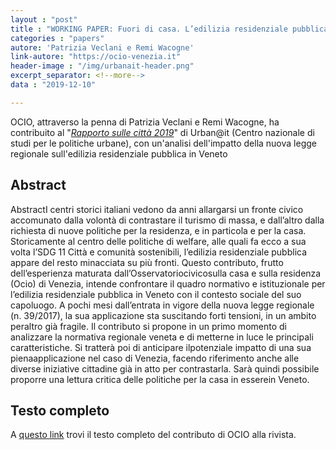 ```yaml
---
layout : "post"
title : "WORKING PAPER: Fuori di casa. L’edilizia residenziale pubblica in Veneto dopo la legge regionale n. 39/2017"
categories : "papers"
autore: 'Patrizia Veclani e Remi Wacogne'
link-autore: "https://ocio-venezia.it"
header-image : "/img/urbanait-header.png"
excerpt_separator: <!--more-->
data : "2019-12-10"

---
```

OCIO, attraverso la penna di Patrizia Veclani e Remi Wacogne, ha contribuito al "*[Rapporto sulle città 2019](https://www.urbanit.it/rivista-online/)*" di Urban@it (Centro nazionale di studi per le politiche urbane), con un'analisi dell'impatto della nuova legge regionale sull'edilizia residenziale pubblica in Veneto <!--more-->

## Abstract
AbstractI  centri  storici  italiani  vedono  da  anni  allargarsi  un  fronte  civico  accomunato  dalla volontà di contrastare il turismo di massa, e dall’altro dalla richiesta di nuove politiche per  la  residenza,  e  in  particola  e  per  la  casa.  Storicamente  al  centro  delle  politiche  di welfare,  alle  quali  fa  ecco  a  sua  volta  l’SDG  11 Città  e  comunità  sostenibili,  l’edilizia residenziale pubblica appare del resto minacciata su più fronti. Questo contributo, frutto dell’esperienza  maturata  dall’Osservatoriocivicosulla  casa  e sulla  residenza  (Ocio)  di Venezia,   intende   confrontare   il   quadro   normativo   e   istituzionale   per   l’edilizia residenziale pubblica in Veneto con il contesto sociale del suo capoluogo. A pochi mesi dall’entrata in vigore della nuova legge regionale (n. 39/2017), la sua applicazione sta suscitando forti tensioni, in un ambito peraltro già fragile. Il contributo si propone in un primo momento di analizzare la normativa regionale veneta e di metterne in luce le principali  caratteristiche.  Si  tratterà  poi  di  anticipare  ilpotenziale  impatto  di  una  sua pienaapplicazione nel caso di Venezia, facendo riferimento anche alle diverse iniziative cittadine già in atto per contrastarla. Sarà quindi possibile proporre una lettura critica delle politiche per la casa in esserein Veneto.

## Testo completo

A [questo link](https://www.urbanit.it/wp-content/uploads/2019/12/BP_Veclani_Wacogne.pdf) trovi il testo completo del contributo di OCIO alla rivista.